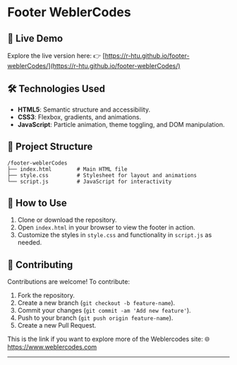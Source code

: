 
# Footer WeblerCodes



## 🚀 Live Demo

Explore the live version here:
👉 [https://r-htu.github.io/footer-weblerCodes/](https://r-htu.github.io/footer-weblerCodes/)


## 🛠️ Technologies Used

* **HTML5**: Semantic structure and accessibility.
* **CSS3**: Flexbox, gradients, and animations.
* **JavaScript**: Particle animation, theme toggling, and DOM manipulation.



## 📁 Project Structure

```
/footer-weblerCodes
├── index.html        # Main HTML file
├── style.css         # Stylesheet for layout and animations
└── script.js         # JavaScript for interactivity
```

## 📌 How to Use

1. Clone or download the repository.
2. Open `index.html` in your browser to view the footer in action.
3. Customize the styles in `style.css` and functionality in `script.js` as needed.

## 🤝 Contributing

Contributions are welcome! To contribute:

1. Fork the repository.
2. Create a new branch (`git checkout -b feature-name`).
3. Commit your changes (`git commit -am 'Add new feature'`).
4. Push to your branch (`git push origin feature-name`).
5. Create a new Pull Request.

This is the link if you want to explore more of the Weblercodes site:
🌐 https://www.weblercodes.com

---

